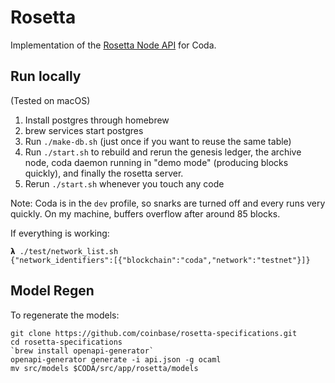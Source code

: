 # Rosetta

Implementation of the [Rosetta Node API](https://www.rosetta-api.org/docs/node_api_introduction.html) for Coda.

## Run locally

(Tested on macOS)

1. Install postgres through homebrew
2. brew services start postgres
3. Run `./make-db.sh` (just once if you want to reuse the same table)
4. Run `./start.sh` to rebuild and rerun the genesis ledger, the archive node, coda daemon running in "demo mode" (producing blocks quickly), and finally the rosetta server.
5. Rerun `./start.sh` whenever you touch any code

Note: Coda is in the `dev` profile, so snarks are turned off and every runs very quickly. On my machine, buffers overflow after around 85 blocks.

If everything is working:

```
𝝺 ./test/network_list.sh
{"network_identifiers":[{"blockchain":"coda","network":"testnet"}]}
```

## Model Regen

To regenerate the models:

```
git clone https://github.com/coinbase/rosetta-specifications.git
cd rosetta-specifications
`brew install openapi-generator`
openapi-generator generate -i api.json -g ocaml
mv src/models $CODA/src/app/rosetta/models
```
